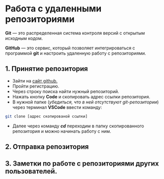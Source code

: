 # Работа с удаленными репозиториями
**Git** — это распределенная система контроля версий с открытым исходным кодом.

**GitHub** — это сервис, который позволяет интегрироваться с программой **git** и настроить удаленную работу с репозиториями.
## 1. Принятие репозитория
* Зайти на [сайт github.](github.com)
* Пройти регистрацию.
* Через строку поиска найти нужный репозиторий.
* Нажать кнопку **Code** и скопировать адрес ссылки репозитория.
* В нужной папке (*убедиться, что в ней отсутствуют git-репозитории*) через терминал **VSCode** ввести команду:
``` sh
git clone [адрес скопированой ссылки]
```  
* Далее через команду __*cd*__ переходим в папку скопированного репозитория и можно начинать работу с ним.
## 2. Отправка репозитория

## 3. Заметки по работе с репозиториями других пользователей.